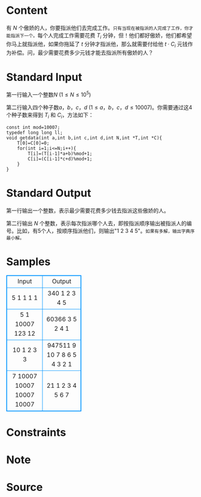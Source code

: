 
# Content

有 $N$ 个傲娇的人，你要指派他们去完成工作。`只有当现在被指派的人完成了工作，你才能指派下一个。`每个人完成工作需要花费 $T_i$ 分钟，但！他们都好傲娇，他们都希望你马上就指派他，如果你拖延了 $t$ 分钟才指派他，那么就需要付给他 $t\cdot C_i$ 元钱作为补偿。问，最少需要花费多少元钱才能去指派所有傲娇的人？

# Standard Input

第一行输入一个整数$N\ (1 \leq N \leq 10^5)$

第二行输入四个种子数$a，b，c，d\ (1 \leq a，b，c，d \leq 10007)$。你需要通过这4个种子数来得到 $T_i$ 和 $C_i$，方法如下：
```
const int mod=10007;
typedef long long ll;
void getdata(int a,int b,int c,int d,int N,int *T,int *C){
    T[0]=C[0]=0;
    for(int i=1;i<=N;i++){
        T[i]=(T[i-1]*a+b)%mod+1;
        C[i]=(C[i-1]*c+d)%mod+1;
    }
}
```

# Standard Output

第一行输出一个整数，表示最少需要花费多少钱去指派这些傲娇的人。

第二行输出 $N$ 个整数，表示每次指派哪个人去，即按指派顺序输出被指派人的编号。比如，有5个人，按顺序指派他们，则输出"1 2 3 4 5"。`如果有多解，输出字典序最小解。`

# Samples

<style>
        table,table tr th, table tr td { border:1px solid #0094ff; }
        table { width: 200px; min-height: 25px; line-height: 25px; text-align: center; border-collapse: collapse;}   
    </style>
<table>
	<tr>
		<td>Input</td>
		<td>Output</td>
	</tr>
<tr><td>5
1 1 1 1</td><td>340
1 2 3 4 5</td></tr><tr><td>5
1 10007 123 12</td><td>60366
3 5 2 4 1</td></tr><tr><td>10
1 2 3 3</td><td>947511
9 10 7 8 6 5 4 3 2 1</td></tr><tr><td>7
10007 10007 10007 10007</td><td>21
1 2 3 4 5 6 7</td></tr></table>


# Constraints



# Note



# Source


